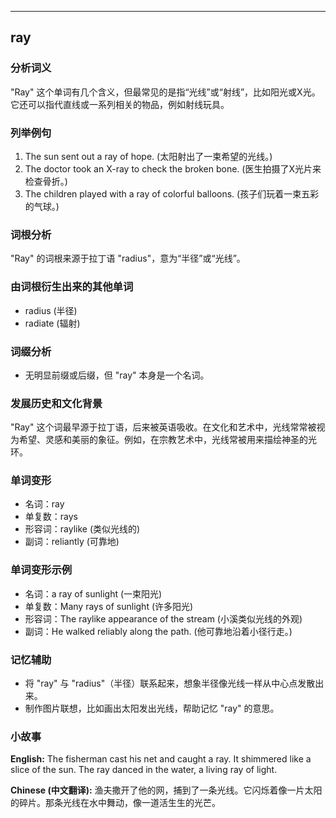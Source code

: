 
---------------
## ray
### 分析词义
"Ray" 这个单词有几个含义，但最常见的是指“光线”或“射线”，比如阳光或X光。它还可以指代直线或一系列相关的物品，例如射线玩具。

### 列举例句
1. The sun sent out a ray of hope. (太阳射出了一束希望的光线。)
2. The doctor took an X-ray to check the broken bone. (医生拍摄了X光片来检查骨折。)
3. The children played with a ray of colorful balloons. (孩子们玩着一束五彩的气球。)

### 词根分析
"Ray" 的词根来源于拉丁语 "radius"，意为“半径”或“光线”。

### 由词根衍生出来的其他单词
- radius (半径)
- radiate (辐射)

### 词缀分析
- 无明显前缀或后缀，但 "ray" 本身是一个名词。

### 发展历史和文化背景
"Ray" 这个词最早源于拉丁语，后来被英语吸收。在文化和艺术中，光线常常被视为希望、灵感和美丽的象征。例如，在宗教艺术中，光线常被用来描绘神圣的光环。

### 单词变形
- 名词：ray
- 单复数：rays
- 形容词：raylike (类似光线的)
- 副词：reliantly (可靠地)

### 单词变形示例
- 名词：a ray of sunlight (一束阳光)
- 单复数：Many rays of sunlight (许多阳光)
- 形容词：The raylike appearance of the stream (小溪类似光线的外观)
- 副词：He walked reliably along the path. (他可靠地沿着小径行走。)

### 记忆辅助
- 将 "ray" 与 "radius"（半径）联系起来，想象半径像光线一样从中心点发散出来。
- 制作图片联想，比如画出太阳发出光线，帮助记忆 "ray" 的意思。

### 小故事
**English:**
The fisherman cast his net and caught a ray. It shimmered like a slice of the sun. The ray danced in the water, a living ray of light. 

**Chinese (中文翻译):**
渔夫撒开了他的网，捕到了一条光线。它闪烁着像一片太阳的碎片。那条光线在水中舞动，像一道活生生的光芒。

